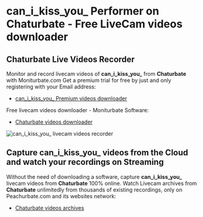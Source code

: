 # can_i_kiss_you_ Performer on Chaturbate - Free LiveCam videos downloader

## Chaturbate Live Videos Recorder

Monitor and record livecam videos of **can_i_kiss_you_** from **Chaturbate** with Moniturbate.com
Get a premium trial for free by just and only registering with your Email address:
* [can_i_kiss_you_ Premium videos downloader](https://moniturbate.com/request-demo-licence-key.html)

Free livecam videos downloader - Moniturbate Software:
* [Chaturbate videos downloader](https://moniturbate.com/moniturbate-download-software.html)

![can_i_kiss_you_ livecam videos recorder](https://peachurnet.com/templates/moniturbate-software.png)


## Capture can_i_kiss_you_ videos from the Cloud and watch your recordings on Streaming

Without the need of downloading a software, capture **can_i_kiss_you_** livecam videos from **Chaturbate** 100% online.
Watch Livecam archives from **Chaturbate** unlimitedly from thousands of existing recordings, only on Peachurbate.com and its websites network:
* [Chaturbate videos archives](https://peachurnet.com/)